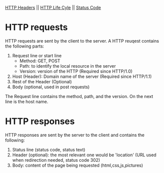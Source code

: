 [HTTP Headers](http_headers.md) || [HTTP Life Cyle](http_life_cycle.md) || [Status Code](status_code.md)

# HTTP requests

HTTP requests are sent by the client to the server. A HTTP reuqest contains the following parts:
1. Request line or start line
    * Method: GET, POST
    * Path: to identify the local resource in the server
    * Version: version of the HTTP (Required since HTTP/1.0)
2. Host (Header): Domain name of the server (Required since HTTP/1.1)
3. Rest of the Header (Optional)
4. Body (optional, used in post requests)

The Request line contains the method, path, and the version. On the next line is the host name. 

# HTTP responses
HTTP responses are sent by the server to the client and contains the following:
1. Status line (status code, status text)
2. Header (optional): the most relevant one would be 'location' (URL used when redirection needed, status code 302)
3. Body: content of the page being requested (html,css,js,pictures)
